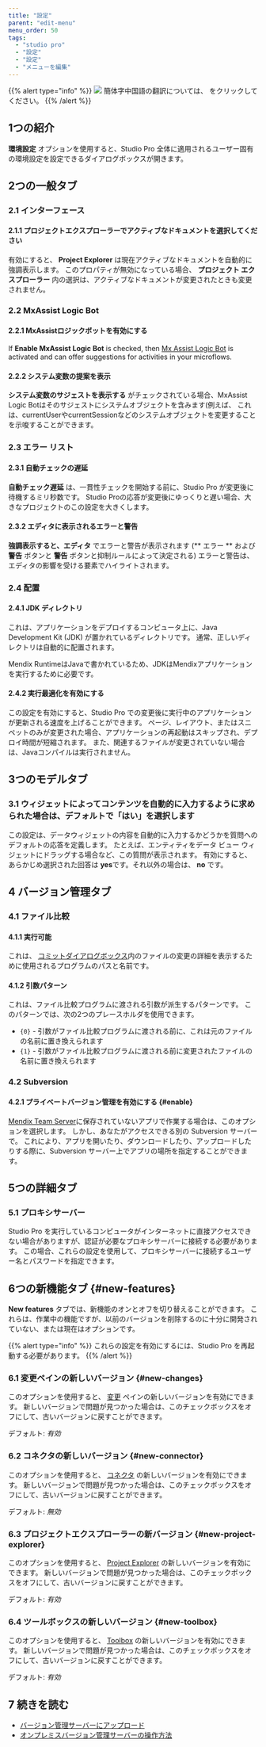 ```yaml
---
title: "設定"
parent: "edit-menu"
menu_order: 50
tags:
  - "studio pro"
  - "設定"
  - "設定"
  - "メニューを編集"
---
```


{{% alert type="info" %}}
<img src="attachments/chinese-translation/china.png" style="display: inline-block; margin: 0" /> 簡体字中国語の翻訳については、 [<unk> <unk> <unk>](https://cdn.mendix.tencent-cloud.com/documentation/refguide8/preferences-dialog.pdf) をクリックしてください。
{{% /alert %}}

## 1つの紹介

**環境設定** オプションを使用すると、Studio Pro 全体に適用されるユーザー固有の環境設定を設定できるダイアログボックスが開きます。

## 2つの一般タブ

### 2.1 インターフェース

#### 2.1.1 プロジェクトエクスプローラーでアクティブなドキュメントを選択してください

有効にすると、 **Project Explorer** は現在アクティブなドキュメントを自動的に強調表示します。 このプロパティが無効になっている場合、 **プロジェクト エクスプローラー** 内の選択は、アクティブなドキュメントが変更されたときも変更されません。

### 2.2 MxAssist Logic Bot

#### 2.2.1 MxAssistロジックボットを有効にする

If **Enable MxAssist Logic Bot** is checked, then [Mx Assist Logic Bot](mx-assist-studio-pro) is activated and can offer suggestions for activities in your microflows.

#### 2.2.2 システム変数の提案を表示

**システム変数のサジェストを表示する** がチェックされている場合、MxAssist Logic Botはそのサジェストにシステムオブジェクトを含みます(例えば、 これは、currentUserやcurrentSessionなどのシステムオブジェクトを変更することを示唆することができます。

### 2.3 エラー リスト

#### 2.3.1 自動チェックの遅延

**自動チェック遅延** は、一貫性チェックを開始する前に、Studio Pro が変更後に待機するミリ秒数です。 Studio Proの応答が変更後にゆっくりと遅い場合、大きなプロジェクトのこの設定を大きくします。

#### 2.3.2 エディタに表示されるエラーと警告

**強調表示すると、エディタ** でエラーと警告が表示されます (** エラー ** および **警告** ボタンと **警告** ボタンと抑制ルールによって決定される) エラーと警告は、エディタの影響を受ける要素でハイライトされます。

### 2.4 配置

#### 2.4.1 JDK ディレクトリ

これは、アプリケーションをデプロイするコンピュータ上に、Java Development Kit (JDK) が置かれているディレクトリです。 通常、正しいディレクトリは自動的に配置されます。

Mendix RuntimeはJavaで書かれているため、JDKはMendixアプリケーションを実行するために必要です。

#### 2.4.2 実行最適化を有効にする

この設定を有効にすると、Studio Pro での変更後に実行中のアプリケーションが更新される速度を上げることができます。 ページ、レイアウト、またはスニペットのみが変更された場合、アプリケーションの再起動はスキップされ、デプロイ時間が短縮されます。 また、関連するファイルが変更されていない場合は、Javaコンパイルは実行されません。

## 3つのモデルタブ

### 3.1 ウィジェットによってコンテンツを自動的に入力するように求められた場合は、デフォルトで「はい」を選択します

この設定は、データウィジェットの内容を自動的に入力するかどうかを質問へのデフォルトの応答を定義します。 たとえば、エンティティをデータ ビュー ウィジェットにドラッグする場合など、この質問が表示されます。 有効にすると、あらかじめ選択された回答は **yes**です。それ以外の場合は、 **no** です。

## 4 バージョン管理タブ

### 4.1 ファイル比較

#### 4.1.1 実行可能

これは、 [コミットダイアログボックス](commit-dialog)内のファイルの変更の詳細を表示するために使用されるプログラムのパスと名前です。

#### 4.1.2 引数パターン

これは、ファイル比較プログラムに渡される引数が派生するパターンです。 このパターンでは、次の2つのプレースホルダを使用できます。

* `{0}` - 引数がファイル比較プログラムに渡される前に、これは元のファイルの名前に置き換えられます
* `{1}` - 引数がファイル比較プログラムに渡される前に変更されたファイルの名前に置き換えられます

### 4.2 Subversion

#### 4.2.1 プライベートバージョン管理を有効にする {#enable}

[Mendix Team Server](/developerportal/collaborate/team-server)に保存されていないアプリで作業する場合は、このオプションを選択します。 しかし、あなたがアクセスできる別の Subversion サーバーで。 これにより、アプリを開いたり、ダウンロードしたり、アップロードしたりする際に、Subversion サーバー上でアプリの場所を指定することができます。

## 5つの詳細タブ

### 5.1 プロキシサーバー

Studio Pro を実行しているコンピュータがインターネットに直接アクセスできない場合がありますが、認証が必要なプロキシサーバーに接続する必要があります。 この場合、これらの設定を使用して、プロキシサーバーに接続するユーザー名とパスワードを指定できます。

## 6つの新機能タブ {#new-features}

**New features** タブでは、新機能のオンとオフを切り替えることができます。 これらは、作業中の機能ですが、以前のバージョンを削除するのに十分に開発されていない、または現在はオプションです。

{{% alert type="info" %}}
これらの設定を有効にするには、Studio Pro を再起動する必要があります。
{{% /alert %}}

### 6.1 変更ペインの新しいバージョン {#new-changes}

このオプションを使用すると、 [変更](changes-pane) ペインの新しいバージョンを有効にできます。 新しいバージョンで問題が見つかった場合は、このチェックボックスをオフにして、古いバージョンに戻すことができます。

デフォルト: *有効*

### 6.2 コネクタの新しいバージョン {#new-connector}

このオプションを使用すると、 [コネクタ](view-menu#connector) の新しいバージョンを有効にできます。 新しいバージョンで問題が見つかった場合は、このチェックボックスをオフにして、古いバージョンに戻すことができます。

デフォルト: *無効*

### 6.3 プロジェクトエクスプローラーの新バージョン {#new-project-explorer}

このオプションを使用すると、 [Project Explorer](project-explorer) の新しいバージョンを有効にできます。 新しいバージョンで問題が見つかった場合は、このチェックボックスをオフにして、古いバージョンに戻すことができます。

デフォルト: *有効*

### 6.4 ツールボックスの新しいバージョン {#new-toolbox}

このオプションを使用すると、 [Toolbox](/refguide8/view-menu#toolbox) の新しいバージョンを有効にできます。 新しいバージョンで問題が見つかった場合は、このチェックボックスをオフにして、古いバージョンに戻すことができます。

デフォルト: *有効*

## 7 続きを読む

* [バージョン管理サーバーにアップロード](upload-to-version-control-dialog)
* [オンプレミスバージョン管理サーバーの操作方法](/howto8/collaboration-requirements-management/on-premises-svn-howto)
